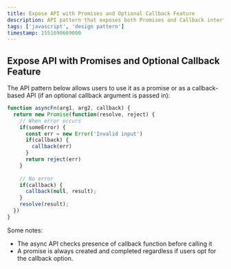 ```yaml
---
title: Expose API with Promises and Optional Callback Feature
description: API pattern that exposes both Promises and Callback interfaces
tags: ['javascript', 'design pattern']
timestamp: 1551690669000
---
```


## Expose API with Promises and Optional Callback Feature

The API pattern below allows users to use it as a promise or as a callback-based API (if an optional callback argument is passed in):

```js
function asyncFn(arg1, arg2, callback) {
  return new Promise(function(resolve, reject) {
    // When error occurs
    if(someError) {
      const err = new Error('Invalid input')
      if(callback) {
        callback(err)
      }
      return reject(err)
    }
    
    // No error
    if(callback) {
      callback(null, result); 
    }
    resolve(result);
  })
}
```

Some notes:
* The async API checks presence of callback function before calling it
* A promise is always created and completed regardless if users opt for the callback option.
